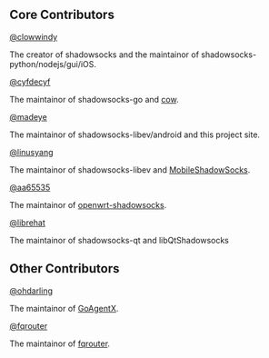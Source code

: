 ## Core Contributors

[@clowwindy]

The creator of shadowsocks and the maintainor of shadowsocks-python/nodejs/gui/iOS.

[@cyfdecyf]

The maintainor of shadowsocks-go and [cow].

[@madeye]

The maintainor of shadowsocks-libev/android and this project site.

[@linusyang]

The maintainor of shadowsocks-libev and [MobileShadowSocks].

[@aa65535]

The maintainor of [openwrt-shadowsocks].

[@librehat]

The maintainor of shadowsocks-qt and libQtShadowsocks

## Other Contributors

[@ohdarling]

The maintainor of [GoAgentX].

[@fqrouter]

The maintainor of [fqrouter].

[@clowwindy]: https://github.com/clowwindy
[@cyfdecyf]: https://github.com/cyfdecyf
[@madeye]: https://github.com/madeye
[@linusyang]: https://github.com/linusyang
[@aa65535]: https://github.com/aa65535
[@librehat]: https://github.com/librehat
[@ohdarling]: https://github.com/ohdarling
[@fqrouter]: https://github.com/fqrouter
[cow]: https://github.com/cyfdecyf/cow
[MobileShadowSocks]: https://github.com/linusyang/MobileShadowSocks
[GoAgentX]: https://github.com/ohdarling/GoAgentX
[fqrouter]: https://github.com/fqrouter/fqrouter
[openwrt-shadowsocks]: https://github.com/shadowsocks/openwrt-shadowsocks

